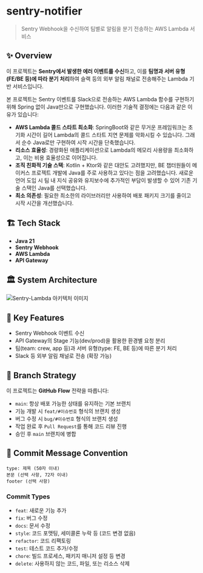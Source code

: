 # sentry-notifier
> Sentry Webhook을 수신하여 팀별로 알림을 분기 전송하는 AWS Lambda 서비스

## ✨ Overview

이 프로젝트는 **Sentry에서 발생한 에러 이벤트를 수신**하고, 
이를 **팀명과 서버 유형(FE/BE 등)에 따라 분기 처리**하여
슬랙 등의 외부 알림 채널로 전송해주는 Lambda 기반 서비스입니다.

본 프로젝트는 Sentry 이벤트를 Slack으로 전송하는 AWS Lambda 함수를 구현하기 위해 Spring 없이 Java만으로 구현했습니다. 
이러한 기술적 결정에는 다음과 같은 이유가 있습니다:

- **AWS Lambda 콜드 스타트 최소화**: SpringBoot와 같은 무거운 프레임워크는 초기화 시간이 길어 Lambda의 콜드 스타트 지연 문제를 악화시킬 수 있습니다. 그래서 순수 Java로만 구현하여 시작 시간을 단축했습니다.
- **리소스 효율성**: 경량화된 애플리케이션으로 Lambda의 메모리 사용량을 최소화하고, 이는 비용 효율성으로 이어집니다.
- **조직 친화적 기술 스택**: Kotlin + Ktor와 같은 대안도 고려했지만, BE 챕터원들이 메이커스 프로젝트 개발에 Java를 주로 사용하고 있다는 점을 고려했습니다. 새로운 언어 도입 시 팀 내 지식 공유와 유지보수에 추가적인 부담이 발생할 수 있어 기존 기술 스택인 Java를 선택했습니다.
- **최소 의존성**: 필요한 최소한의 라이브러리만 사용하여 배포 패키지 크기를 줄이고 시작 시간을 개선했습니다.

## 🏗️ Tech Stack
- **Java 21**
- **Sentry Webhook**
- **AWS Lambda**
- **API Gateway**

## 🏛️ System Architecture
<img src="https://github.com/user-attachments/assets/226e93b0-bd41-4a3d-8493-ffc67d86006f" alt="Sentry-Lambda 아키텍처 이미지">

## 🔧 Key Features
- Sentry Webhook 이벤트 수신
- API Gateway의 Stage 기능(dev/prod)을 활용한 환경별 요청 분리
- 팀(team: crew, app 등)과 서버 유형(type: FE, BE 등)에 따른 분기 처리
- Slack 등 외부 알림 채널로 전송 (확장 가능)

## 🌿 Branch Strategy
이 프로젝트는 **GitHub Flow** 전략을 따릅니다:
- `main`: 항상 배포 가능한 상태를 유지하는 기본 브랜치
- 기능 개발 시 `feat/#이슈번호` 형식의 브랜치 생성
- 버그 수정 시 `bug/#이슈번호` 형식의 브랜치 생성
- 작업 완료 후 `Pull Request`를 통해 코드 리뷰 진행
- 승인 후 `main` 브랜치에 병합

## 💬 Commit Message Convention
```
type: 제목 (50자 이내)
본문 (선택 사항, 72자 이내)
footer (선택 사항)
```

### Commit Types
- `feat`: 새로운 기능 추가
- `fix`: 버그 수정
- `docs`: 문서 수정
- `style`: 코드 포맷팅, 세미콜론 누락 등 (코드 변경 없음)
- `refactor`: 코드 리팩토링
- `test`: 테스트 코드 추가/수정
- `chore`: 빌드 프로세스, 패키지 매니저 설정 등 변경
- `delete`: 사용하지 않는 코드, 파일, 또는 리소스 삭제
